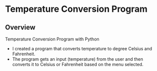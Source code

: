 # Temperature Conversion Program

## Overview
Temperature Conversion Program with Python

* I created a program that converts temperature to degree Celsius and Fahrenheit.
* The program gets an input (temperature) from the user and then converts it to Celsius or Fahrenheit based on the menu selected.
